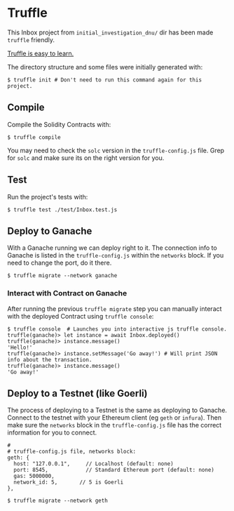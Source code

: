 # Truffle
This Inbox project from `initial_investigation_dnu/` dir has been made `truffle` friendly.

[Truffle is easy to learn.](https://trufflesuite.com/docs/truffle/quickstart/) 

The directory structure and some files were initially generated with:

    $ truffle init # Don't need to run this command again for this project.

## Compile
Compile the Solidity Contracts with:

    $ truffle compile

You may need to check the `solc` version in the `truffle-config.js` file. Grep for `solc` and make sure its on the right version for you.

## Test
Run the project's tests with:

    $ truffle test ./test/Inbox.test.js


## Deploy to Ganache
With a Ganache running we can deploy right to it. The connection info to Ganache is listed in the `truffle-config.js` within the `networks` block. If you need to change the port, do it there.

    $ truffle migrate --network ganache

### Interact with Contract on Ganache
After running the previous `truffle migrate` step you can manually interact with the deployed Contract using `truffle console`:

    $ truffle console  # Launches you into interactive js truffle console.
    truffle(ganache)> let instance = await Inbox.deployed()
    truffle(ganache)> instance.message()
    'Hello!'
    truffle(ganache)> instance.setMessage('Go away!') # Will print JSON info about the transaction.
    truffle(ganache)> instance.message()
    'Go away!'

## Deploy to a Testnet (like Goerli)
The process of deploying to a Testnet is the same as deploying to Ganache. Connect to the testnet with your Ethereum client (eg `geth` or `infura`). Then make sure the `networks` block in the `truffle-config.js` file has the correct information for you to connect.

    #
    # truffle-config.js file, networks block:
    geth: {
      host: "127.0.0.1",     // Localhost (default: none)
      port: 8545,            // Standard Ethereum port (default: none)
      gas: 5000000,
      network_id: 5,       // 5 is Goerli
    },

    $ truffle migrate --network geth

